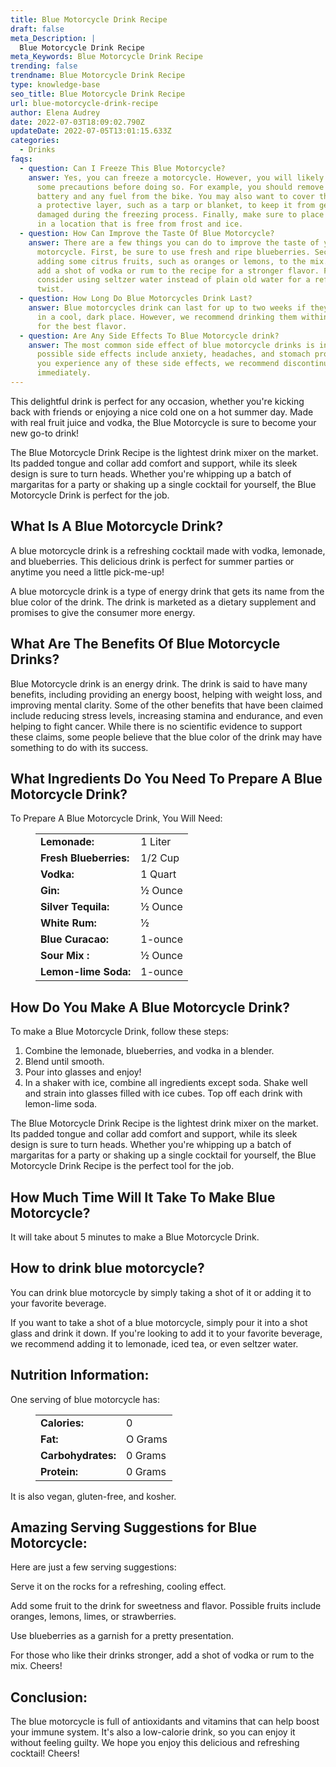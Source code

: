 ```yaml
---
title: Blue Motorcycle Drink Recipe
draft: false
meta_Description: |
  Blue Motorcycle Drink Recipe
meta_Keywords: Blue Motorcycle Drink Recipe
trending: false
trendname: Blue Motorcycle Drink Recipe
type: knowledge-base
seo_title: Blue Motorcycle Drink Recipe
url: blue-motorcycle-drink-recipe
author: Elena Audrey
date: 2022-07-03T18:09:02.790Z
updateDate: 2022-07-05T13:01:15.633Z
categories:
  - Drinks
faqs:
  - question: Can I Freeze This Blue Motorcycle?
    answer: Yes, you can freeze a motorcycle. However, you will likely need to take
      some precautions before doing so. For example, you should remove the
      battery and any fuel from the bike. You may also want to cover the bike in
      a protective layer, such as a tarp or blanket, to keep it from getting
      damaged during the freezing process. Finally, make sure to place the bike
      in a location that is free from frost and ice.
  - question: How Can Improve the Taste Of Blue Motorcycle?
    answer: There are a few things you can do to improve the taste of your blue
      motorcycle. First, be sure to use fresh and ripe blueberries. Second, try
      adding some citrus fruits, such as oranges or lemons, to the mix. Third,
      add a shot of vodka or rum to the recipe for a stronger flavor. Finally,
      consider using seltzer water instead of plain old water for a refreshing
      twist.
  - question: How Long Do Blue Motorcycles Drink Last?
    answer: Blue motorcycles drink can last for up to two weeks if they are stored
      in a cool, dark place. However, we recommend drinking them within one week
      for the best flavor.
  - question: Are Any Side Effects To Blue Motorcycle drink?
    answer: The most common side effect of blue motorcycle drinks is insomnia. Other
      possible side effects include anxiety, headaches, and stomach problems. If
      you experience any of these side effects, we recommend discontinuing use
      immediately.
---
```

This delightful drink is perfect for any occasion, whether you're kicking back with friends or enjoying a nice cold one on a hot summer day. Made with real fruit juice and vodka, the Blue Motorcycle is sure to become your new go-to drink!

The Blue Motorcycle Drink Recipe is the lightest drink mixer on the market. Its padded tongue and collar add comfort and support, while its sleek design is sure to turn heads. Whether you're whipping up a batch of margaritas for a party or shaking up a single cocktail for yourself, the Blue Motorcycle Drink is perfect for the job.

## **What Is A Blue Motorcycle Drink?**

A blue motorcycle drink is a refreshing cocktail made with vodka, lemonade, and blueberries. This delicious drink is perfect for summer parties or anytime you need a little pick-me-up!

A blue motorcycle drink is a type of energy drink that gets its name from the blue color of the drink. The drink is marketed as a dietary supplement and promises to give the consumer more energy.

## **What Are The Benefits Of Blue Motorcycle Drinks?**

Blue Motorcycle drink is an energy drink. The drink is said to have many benefits, including providing an energy boost, helping with weight loss, and improving mental clarity. Some of the other benefits that have been claimed include reducing stress levels, increasing stamina and endurance, and even helping to fight cancer. While there is no scientific evidence to support these claims, some people believe that the blue color of the drink may have something to do with its success.

## **What Ingredients Do You Need To Prepare A Blue Motorcycle Drink?**

To Prepare A Blue Motorcycle Drink, You Will Need:

<figure class="wp-block-table is-style-stripes">
  <table>
    <tbody>
      <tr>
        <td>
          <strong>Lemonade:</strong>
        </td>
        <td>1 Liter</td>
      </tr>
      <tr>
        <td>
          <strong>Fresh Blueberries:</strong>
        </td>
        <td>1/2 Cup</td>
      </tr>
      <tr>
        <td>
          <strong>Vodka:</strong>
        </td>
        <td>1 Quart</td>
      </tr>
      <tr>
        <td>
          <strong>Gin:</strong>
        </td>
        <td>½ Ounce</td>
     </tr>
      <tr>
        <td>
          <strong>Silver Tequila:</strong>
        </td>
        <td>½ Ounce</td>
      </tr>
<tr>
        <td>
          <strong>White Rum:</strong>
        </td>
        <td>½ </td>
      </tr>
<tr>
        <td>
          <strong>Blue Curacao:</strong>
        </td>
        <td>1-ounce</td>
      </tr>
<tr>
        <td>
          <strong>Sour Mix :</strong>
        </td>
        <td>½ Ounce</td>
      </tr>
<tr>
        <td>
          <strong>Lemon-lime Soda:</strong>
        </td>
        <td>1-ounce</td>
      </tr>
    </tbody>

  </table>
</figure>

## **How Do You Make A Blue Motorcycle Drink?**

To make a Blue Motorcycle Drink, follow these steps:

1. Combine the lemonade, blueberries, and vodka in a blender.
2. Blend until smooth.
3. Pour into glasses and enjoy!
4. In a shaker with ice, combine all ingredients except soda. Shake well and strain into glasses filled with ice cubes. Top off each drink with lemon-lime soda.

The Blue Motorcycle Drink Recipe is the lightest drink mixer on the market. Its padded tongue and collar add comfort and support, while its sleek design is sure to turn heads. Whether you're whipping up a batch of margaritas for a party or shaking up a single cocktail for yourself, the Blue Motorcycle Drink Recipe is the perfect tool for the job.

## **How Much Time Will It Take To Make Blue Motorcycle?**

It will take about 5 minutes to make a Blue Motorcycle Drink.

## **How to drink blue motorcycle?**

You can drink blue motorcycle by simply taking a shot of it or adding it to your favorite beverage.

If you want to take a shot of a blue motorcycle, simply pour it into a shot glass and drink it down. If you're looking to add it to your favorite beverage, we recommend adding it to lemonade, iced tea, or even seltzer water.

## **Nutrition Information:**

One serving of blue motorcycle has:

<figure class="wp-block-table is-style-stripes">
  <table>
    <tbody>
      <tr>
        <td>
          <strong>Calories:</strong>
        </td>
        <td>0</td>
      </tr>
      <tr>
        <td>
          <strong>Fat:</strong>
        </td>
        <td>O Grams</td>
      </tr>
      <tr>
        <td>
          <strong>Carbohydrates:</strong>
        </td>
        <td>0 Grams</td>
      </tr>
      <tr>
        <td>
          <strong>Protein:</strong>
        </td>
        <td>0 Grams</td>
     </tr>
    </tbody>
  </table>
</figure>

It is also vegan, gluten-free, and kosher.

## **Amazing Serving Suggestions for Blue Motorcycle:**

Here are just a few serving suggestions:

Serve it on the rocks for a refreshing, cooling effect.

Add some fruit to the drink for sweetness and flavor. Possible fruits include oranges, lemons, limes, or strawberries.

Use blueberries as a garnish for a pretty presentation.

For those who like their drinks stronger, add a shot of vodka or rum to the mix. Cheers!

## **Conclusion:**

The blue motorcycle is full of antioxidants and vitamins that can help boost your immune system. It's also a low-calorie drink, so you can enjoy it without feeling guilty. We hope you enjoy this delicious and refreshing cocktail! Cheers!